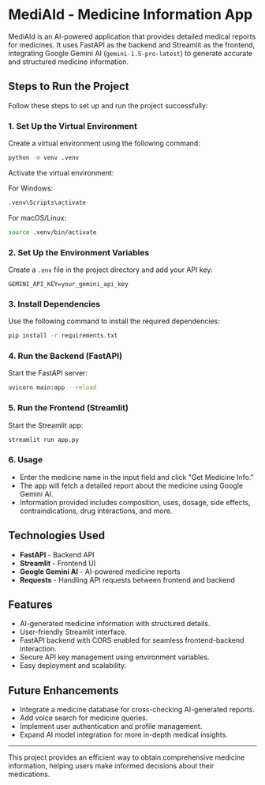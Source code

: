 # MediAId - Medicine Information App

MediAId is an AI-powered application that provides detailed medical reports for medicines. It uses FastAPI as the backend and Streamlit as the frontend, integrating Google Gemini AI (`gemini-1.5-pro-latest`) to generate accurate and structured medicine information.

## Steps to Run the Project

Follow these steps to set up and run the project successfully:

### 1. Set Up the Virtual Environment

Create a virtual environment using the following command:
```bash
python -m venv .venv
```
Activate the virtual environment:

For Windows:
```bash
.venv\Scripts\activate
```
For macOS/Linux:
```bash
source .venv/bin/activate
```

### 2. Set Up the Environment Variables

Create a `.env` file in the project directory and add your API key:
```plaintext
GEMINI_API_KEY=your_gemini_api_key
```

### 3. Install Dependencies

Use the following command to install the required dependencies:
```bash
pip install -r requirements.txt
```

### 4. Run the Backend (FastAPI)

Start the FastAPI server:
```bash
uvicorn main:app --reload
```

### 5. Run the Frontend (Streamlit)

Start the Streamlit app:
```bash
streamlit run app.py
```

### 6. Usage

- Enter the medicine name in the input field and click "Get Medicine Info."
- The app will fetch a detailed report about the medicine using Google Gemini AI.
- Information provided includes composition, uses, dosage, side effects, contraindications, drug interactions, and more.

## Technologies Used

- **FastAPI** - Backend API
- **Streamlit** - Frontend UI
- **Google Gemini AI** - AI-powered medicine reports
- **Requests** - Handling API requests between frontend and backend

## Features

- AI-generated medicine information with structured details.
- User-friendly Streamlit interface.
- FastAPI backend with CORS enabled for seamless frontend-backend interaction.
- Secure API key management using environment variables.
- Easy deployment and scalability.

## Future Enhancements

- Integrate a medicine database for cross-checking AI-generated reports.
- Add voice search for medicine queries.
- Implement user authentication and profile management.
- Expand AI model integration for more in-depth medical insights.

---
This project provides an efficient way to obtain comprehensive medicine information, helping users make informed decisions about their medications.

